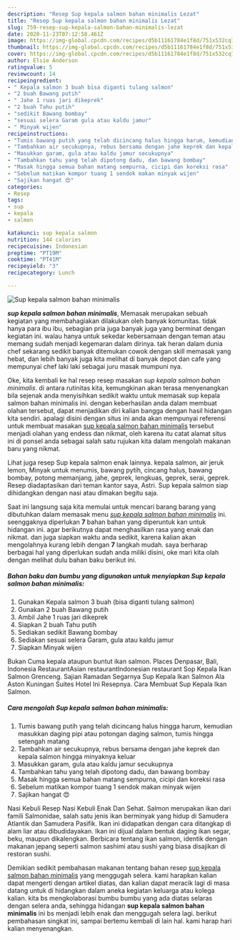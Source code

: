 ```yaml
---
description: "Resep Sup kepala salmon bahan minimalis Lezat"
title: "Resep Sup kepala salmon bahan minimalis Lezat"
slug: 759-resep-sup-kepala-salmon-bahan-minimalis-lezat
date: 2020-11-23T07:12:58.461Z
image: https://img-global.cpcdn.com/recipes/d5b11161784e1f8d/751x532cq70/sup-kepala-salmon-bahan-minimalis-foto-resep-utama.jpg
thumbnail: https://img-global.cpcdn.com/recipes/d5b11161784e1f8d/751x532cq70/sup-kepala-salmon-bahan-minimalis-foto-resep-utama.jpg
cover: https://img-global.cpcdn.com/recipes/d5b11161784e1f8d/751x532cq70/sup-kepala-salmon-bahan-minimalis-foto-resep-utama.jpg
author: Elsie Anderson
ratingvalue: 5
reviewcount: 14
recipeingredient:
- " Kepala salmon 3 buah bisa diganti tulang salmon"
- "2 buah Bawang putih"
- " Jahe 1 ruas jari dikeprek"
- "2 buah Tahu putih"
- "sedikit Bawang bombay"
- "sesuai selera Garam gula atau kaldu jamur"
- " Minyak wijen"
recipeinstructions:
- "Tumis bawang putih yang telah dicincang halus hingga harum, kemudian masukkan daging pipi atau potongan daging salmon, tumis hingga setengah matang"
- "Tambahkan air secukupnya, rebus bersama dengan jahe keprek dan kepala salmon hingga minyaknya keluar"
- "Masukkan garam, gula atau kaldu jamur secukupnya"
- "Tambahkan tahu yang telah dipotong dadu, dan bawang bombay"
- "Masak hingga semua bahan matang sempurna, cicipi dan koreksi rasa"
- "Sebelum matikan kompor tuang 1 sendok makan minyak wijen"
- "Sajikan hangat 😍"
categories:
- Resep
tags:
- sup
- kepala
- salmon

katakunci: sup kepala salmon 
nutrition: 144 calories
recipecuisine: Indonesian
preptime: "PT19M"
cooktime: "PT41M"
recipeyield: "3"
recipecategory: Lunch

---
```



![Sup kepala salmon bahan minimalis](https://img-global.cpcdn.com/recipes/d5b11161784e1f8d/751x532cq70/sup-kepala-salmon-bahan-minimalis-foto-resep-utama.jpg)

<b><i>sup kepala salmon bahan minimalis</i></b>, Memasak merupakan sebuah kegiatan yang membahagiakan dilakukan oleh banyak komunitas. tidak hanya para ibu ibu, sebagian pria juga banyak juga yang berminat dengan kegiatan ini. walau hanya untuk sekedar kebersamaan dengan teman atau memang sudah menjadi kegemaran dalam dirinya. tak heran dalam dunia chef sekarang sedikit banyak ditemukan cowok dengan skill memasak yang hebat, dan lebih banyak juga kita melihat di banyak depot dan cafe yang mempunyai chef laki laki sebagai juru masak mumpuni nya.

Oke, kita kembali ke hal resep resep masakan <i>sup kepala salmon bahan minimalis</i>. di antara rutinitas kita, kemungkinan akan terasa menyenangkan bila sejenak anda menyisihkan sedikit waktu untuk memasak sup kepala salmon bahan minimalis ini. dengan keberhasilan anda dalam membuat olahan tersebut, dapat menjadikan diri kalian bangga dengan hasil hidangan kita sendiri. apalagi disini dengan situs ini anda akan mempunyai referensi untuk membuat masakan <u>sup kepala salmon bahan minimalis</u> tersebut menjadi olahan yang endess dan nikmat, oleh karena itu catat alamat situs ini di ponsel anda sebagai salah satu rujukan kita dalam mengolah makanan baru yang nikmat.

Lihat juga resep Sup kepala salmon enak lainnya. kepala salmon, air jeruk lemon, Minyak untuk menumis, bawang pytih, cincang halus, bawang bombay, potong memanjang, jahe, geprek, lengkuas, geprek, serai, geprek. Resep diadaptasikan dari teman kantor saya, Astri. Sup kepala salmon siap dihidangkan dengan nasi atau dimakan begitu saja.


Saat ini langsung saja kita memulai untuk mencari barang barang yang dibutuhkan dalam memasak menu <u><i>sup kepala salmon bahan minimalis</i></u> ini. seenggaknya diperlukan <b>7</b> bahan bahan yang diperuntuk kan untuk hidangan ini. agar berikutnya dapat menghasilkan rasa yang enak dan nikmat. dan juga siapkan waktu anda sedikit, karena kalian akan mengolahnya kurang lebih dengan <b>7</b> langkah mudah. saya berharap berbagai hal yang diperlukan sudah anda miliki disini, oke mari kita olah dengan melihat dulu bahan baku berikut ini.

<!--inarticleads1-->

##### Bahan baku dan bumbu yang digunakan untuk menyiapkan Sup kepala salmon bahan minimalis:

1. Gunakan  Kepala salmon 3 buah (bisa diganti tulang salmon)
1. Gunakan 2 buah Bawang putih
1. Ambil  Jahe 1 ruas jari dikeprek
1. Siapkan 2 buah Tahu putih
1. Sediakan sedikit Bawang bombay
1. Sediakan sesuai selera Garam, gula atau kaldu jamur
1. Siapkan  Minyak wijen


Bukan Cuma kepala ataupun buntut ikan salmon. Places Denpasar, Bali, Indonesia RestaurantAsian restaurantIndonesian restaurant Sop Kepala Ikan Salmon Grenceng. Sajian Ramadan Segarnya Sup Kepala Ikan Salmon Ala Aston Kuningan Suites Hotel Ini Resepnya. Cara Membuat Sup Kepala Ikan Salmon. 

<!--inarticleads2-->

##### Cara mengolah Sup kepala salmon bahan minimalis:

1. Tumis bawang putih yang telah dicincang halus hingga harum, kemudian masukkan daging pipi atau potongan daging salmon, tumis hingga setengah matang
1. Tambahkan air secukupnya, rebus bersama dengan jahe keprek dan kepala salmon hingga minyaknya keluar
1. Masukkan garam, gula atau kaldu jamur secukupnya
1. Tambahkan tahu yang telah dipotong dadu, dan bawang bombay
1. Masak hingga semua bahan matang sempurna, cicipi dan koreksi rasa
1. Sebelum matikan kompor tuang 1 sendok makan minyak wijen
1. Sajikan hangat 😍


Nasi Kebuli Resep Nasi Kebuli Enak Dan Sehat. Salmon merupakan ikan dari famili Salmonidae, salah satu jenis ikan berminyak yang hidup di Samudera Atlantik dan Samudera Pasifik. Ikan ini didapatkan dengan cara ditangkap di alam liar atau dibudidayakan. Ikan ini dijual dalam bentuk daging ikan segar, beku, maupun dikalengkan. Berbicara tentang ikan salmon, identik dengan makanan jepang seperti salmon sashimi atau sushi yang biasa disajikan di restoran sushi. 

Demikian sedikit pembahasan makanan tentang bahan resep <u>sup kepala salmon bahan minimalis</u> yang menggugah selera. kami harapkan kalian dapat mengerti dengan artikel diatas, dan kalian dapat meracik lagi di masa datang untuk di hidangkan dalam aneka kegiatan keluarga atau kolega kalian. kita bs mengkolaborasi bumbu bumbu yang ada diatas selaras dengan selera anda, sehingga hidangan <b>sup kepala salmon bahan minimalis</b> ini bs menjadi lebih enak dan menggugah selera lagi. berikut pembahasan singkat ini, sampai bertemu kembali di lain hal. kami harap hari kalian menyenangkan.
